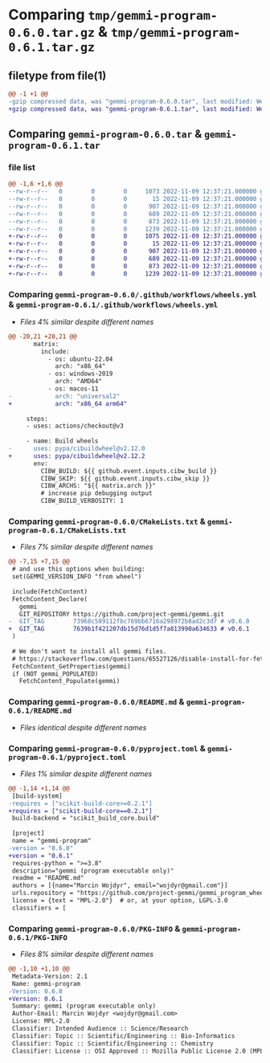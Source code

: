 # Comparing `tmp/gemmi-program-0.6.0.tar.gz` & `tmp/gemmi-program-0.6.1.tar.gz`

## filetype from file(1)

```diff
@@ -1 +1 @@
-gzip compressed data, was "gemmi-program-0.6.0.tar", last modified: Wed Nov  9 12:37:21 2022, max compression
+gzip compressed data, was "gemmi-program-0.6.1.tar", last modified: Wed Nov  9 12:37:21 2022, max compression
```

## Comparing `gemmi-program-0.6.0.tar` & `gemmi-program-0.6.1.tar`

### file list

```diff
@@ -1,6 +1,6 @@
--rw-r--r--   0        0        0     1073 2022-11-09 12:37:21.000000 gemmi-program-0.6.0/.github/workflows/wheels.yml
--rw-r--r--   0        0        0       15 2022-11-09 12:37:21.000000 gemmi-program-0.6.0/.gitignore
--rw-r--r--   0        0        0      907 2022-11-09 12:37:21.000000 gemmi-program-0.6.0/CMakeLists.txt
--rw-r--r--   0        0        0      689 2022-11-09 12:37:21.000000 gemmi-program-0.6.0/README.md
--rw-r--r--   0        0        0      873 2022-11-09 12:37:21.000000 gemmi-program-0.6.0/pyproject.toml
--rw-r--r--   0        0        0     1239 2022-11-09 12:37:21.000000 gemmi-program-0.6.0/PKG-INFO
+-rw-r--r--   0        0        0     1075 2022-11-09 12:37:21.000000 gemmi-program-0.6.1/.github/workflows/wheels.yml
+-rw-r--r--   0        0        0       15 2022-11-09 12:37:21.000000 gemmi-program-0.6.1/.gitignore
+-rw-r--r--   0        0        0      907 2022-11-09 12:37:21.000000 gemmi-program-0.6.1/CMakeLists.txt
+-rw-r--r--   0        0        0      689 2022-11-09 12:37:21.000000 gemmi-program-0.6.1/README.md
+-rw-r--r--   0        0        0      873 2022-11-09 12:37:21.000000 gemmi-program-0.6.1/pyproject.toml
+-rw-r--r--   0        0        0     1239 2022-11-09 12:37:21.000000 gemmi-program-0.6.1/PKG-INFO
```

### Comparing `gemmi-program-0.6.0/.github/workflows/wheels.yml` & `gemmi-program-0.6.1/.github/workflows/wheels.yml`

 * *Files 4% similar despite different names*

```diff
@@ -20,21 +20,21 @@
       matrix:
         include:
           - os: ubuntu-22.04
             arch: "x86_64"
           - os: windows-2019
             arch: "AMD64"
           - os: macos-11
-            arch: "universal2"
+            arch: "x86_64 arm64"
 
     steps:
     - uses: actions/checkout@v3
 
     - name: Build wheels
-      uses: pypa/cibuildwheel@v2.12.0
+      uses: pypa/cibuildwheel@v2.12.2
       env:
         CIBW_BUILD: ${{ github.event.inputs.cibw_build }}
         CIBW_SKIP: ${{ github.event.inputs.cibw_skip }}
         CIBW_ARCHS: "${{ matrix.arch }}"
         # increase pip debugging output
         CIBW_BUILD_VERBOSITY: 1
```

### Comparing `gemmi-program-0.6.0/CMakeLists.txt` & `gemmi-program-0.6.1/CMakeLists.txt`

 * *Files 7% similar despite different names*

```diff
@@ -7,15 +7,15 @@
 # and use this options when building:
 set(GEMMI_VERSION_INFO "from wheel")
 
 include(FetchContent)
 FetchContent_Declare(
   gemmi
   GIT_REPOSITORY https://github.com/project-gemmi/gemmi.git
-  GIT_TAG        73968c589112fbc769bb6716a298972b8ad2c3d7 # v0.6.0
+  GIT_TAG        7639b1f421207db15d76d1d5f7a813990a634633 # v0.6.1
 )
 
 # We don't want to install all gemmi files.
 # https://stackoverflow.com/questions/65527126/disable-install-for-fetchcontent
 FetchContent_GetProperties(gemmi)
 if (NOT gemmi_POPULATED)
   FetchContent_Populate(gemmi)
```

### Comparing `gemmi-program-0.6.0/README.md` & `gemmi-program-0.6.1/README.md`

 * *Files identical despite different names*

### Comparing `gemmi-program-0.6.0/pyproject.toml` & `gemmi-program-0.6.1/pyproject.toml`

 * *Files 1% similar despite different names*

```diff
@@ -1,14 +1,14 @@
 [build-system]
-requires = ["scikit-build-core>=0.2.1"]
+requires = ["scikit-build-core==0.2.1"]
 build-backend = "scikit_build_core.build"
 
 [project]
 name = "gemmi-program"
-version = "0.6.0"
+version = "0.6.1"
 requires-python = ">=3.8"
 description="gemmi (program executable only)"
 readme = "README.md"
 authors = [{name="Marcin Wojdyr", email="wojdyr@gmail.com"}]
 urls.repository = "https://github.com/project-gemmi/gemmi_program_wheel"
 license = {text = "MPL-2.0"}  # or, at your option, LGPL-3.0
 classifiers = [
```

### Comparing `gemmi-program-0.6.0/PKG-INFO` & `gemmi-program-0.6.1/PKG-INFO`

 * *Files 8% similar despite different names*

```diff
@@ -1,10 +1,10 @@
 Metadata-Version: 2.1
 Name: gemmi-program
-Version: 0.6.0
+Version: 0.6.1
 Summary: gemmi (program executable only)
 Author-Email: Marcin Wojdyr <wojdyr@gmail.com>
 License: MPL-2.0
 Classifier: Intended Audience :: Science/Research
 Classifier: Topic :: Scientific/Engineering :: Bio-Informatics
 Classifier: Topic :: Scientific/Engineering :: Chemistry
 Classifier: License :: OSI Approved :: Mozilla Public License 2.0 (MPL 2.0)
```


